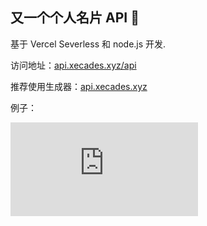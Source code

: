 ## 又一个个人名片 API 🎉

基于 Vercel Severless 和 node.js 开发.

访问地址：[api.xecades.xyz/api](https://api.xecades.xyz/api)

推荐使用生成器：[api.xecades.xyz](https://api.xecades.xyz)

例子：

![](https://api.xecades.xyz/api?color=119,119,119,1&bg=255,255,255,1&img=1&date=2021-06-07&str=%202021%20年高考&quote=加油啊%20✨&github=Xecades&zhihu=@Xecades&qq=2135174618&email=i@xecades.xyz)
